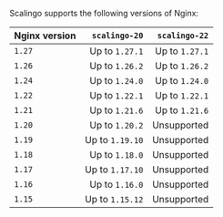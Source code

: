 Scalingo supports the following versions of Nginx:

| Nginx version | `scalingo-20`   | `scalingo-22`  |
| ------------- | --------------: | -------------: |
| `1.27`        | Up to `1.27.1`  | Up to `1.27.1` |
| `1.26`        | Up to `1.26.2`  | Up to `1.26.2` |
| `1.24`        | Up to `1.24.0`  | Up to `1.24.0` |
| `1.22`        | Up to `1.22.1`  | Up to `1.22.1` |
| `1.21`        | Up to `1.21.6`  | Up to `1.21.6` |
| `1.20`        | Up to `1.20.2`  | Unsupported    |
| `1.19`        | Up to `1.19.10` | Unsupported    |
| `1.18`        | Up to `1.18.0`  | Unsupported    |
| `1.17`        | Up to `1.17.10` | Unsupported    |
| `1.16`        | Up to `1.16.0`  | Unsupported    |
| `1.15`        | Up to `1.15.12` | Unsupported    |
